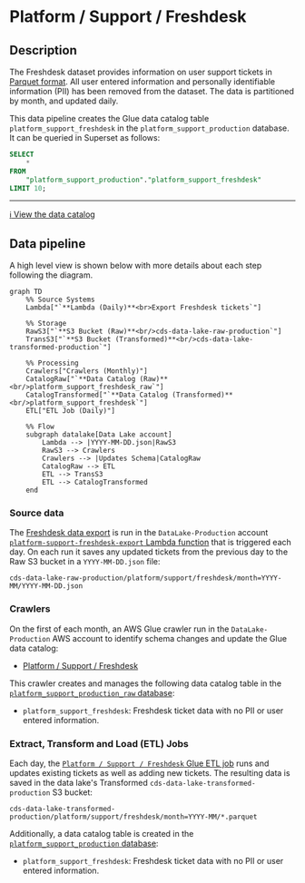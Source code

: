 # Platform / Support / Freshdesk
## Description
The Freshdesk dataset provides information on user support tickets in [Parquet format](https://parquet.apache.org/). All user entered information and personally identifiable information (PII) has been removed from the dataset. The data is partitioned by month, and updated daily.

This data pipeline creates the Glue data catalog table `platform_support_freshdesk` in the `platform_support_production` database.  It can be queried in Superset as follows:

```sql
SELECT 
    * 
FROM 
    "platform_support_production"."platform_support_freshdesk" 
LIMIT 10;
```

---

[:information_source:  View the data catalog](../../../catalog/platform/support/freshdesk.md)

## Data pipeline
A high level view is shown below with more details about each step following the diagram.

```mermaid
graph TD
    %% Source Systems
    Lambda["`**Lambda (Daily)**<br>Export Freshdesk tickets`"]
    
    %% Storage
    RawS3["`**S3 Bucket (Raw)**<br/>cds-data-lake-raw-production`"]
    TransS3["`**S3 Bucket (Transformed)**<br/>cds-data-lake-transformed-production`"]
    
    %% Processing
    Crawlers["Crawlers (Monthly)"]
    CatalogRaw["`**Data Catalog (Raw)**<br/>platform_support_freshdesk_raw`"]
    CatalogTransformed["`**Data Catalog (Transformed)**<br/>platform_support_freshdesk`"]
    ETL["ETL Job (Daily)"]

    %% Flow
    subgraph datalake[Data Lake account]
        Lambda --> |YYYY-MM-DD.json|RawS3
        RawS3 --> Crawlers
        Crawlers --> |Updates Schema|CatalogRaw
        CatalogRaw --> ETL
        ETL --> TransS3
        ETL --> CatalogTransformed
    end
```

### Source data
The [Freshdesk data export](https://github.com/cds-snc/data-lake/tree/6d3aea78d5d5a47d318ca66d37f0d4af6972fca4/export/platform/support/freshdesk) is run in the `DataLake-Production` account [ `platform-support-freshdesk-export` Lambda function](https://github.com/cds-snc/data-lake/tree/6d3aea78d5d5a47d318ca66d37f0d4af6972fca4/terragrunt/aws/export/platform/support/freshdesk) that is triggered each day.  On each run it saves any updated tickets from the previous day to the Raw S3 bucket in a `YYYY-MM-DD.json` file:

```
cds-data-lake-raw-production/platform/support/freshdesk/month=YYYY-MM/YYYY-MM-DD.json
```

### Crawlers
On the first of each month, an AWS Glue crawler run in the `DataLake-Production` AWS account to identify schema changes and update the Glue data catalog:

- [Platform / Support / Freshdesk](https://github.com/cds-snc/data-lake/blob/6d3aea78d5d5a47d318ca66d37f0d4af6972fca4/terragrunt/aws/glue/crawlers.tf#L49-L79)

This crawler creates and manages the following data catalog table in the [`platform_support_production_raw` database](https://github.com/cds-snc/data-lake/blob/6d3aea78d5d5a47d318ca66d37f0d4af6972fca4/terragrunt/aws/glue/databases.tf#L11-L14):

- `platform_support_freshdesk`: Freshdesk ticket data with no PII or user entered information.

### Extract, Transform and Load (ETL) Jobs

Each day, the [`Platform / Support / Freshdesk` Glue ETL job](https://github.com/cds-snc/data-lake/blob/6d3aea78d5d5a47d318ca66d37f0d4af6972fca4/terragrunt/aws/glue/etl.tf#L39-L108) runs and updates existing tickets as well as adding new tickets.  The resulting data is saved in the data lake's Transformed `cds-data-lake-transformed-production` S3 bucket:

```
cds-data-lake-transformed-production/platform/support/freshdesk/month=YYYY-MM/*.parquet
```

Additionally, a data catalog table is created in the [`platform_support_production` database](https://github.com/cds-snc/data-lake/blob/6d3aea78d5d5a47d318ca66d37f0d4af6972fca4/terragrunt/aws/glue/databases.tf#L6-L9):

- `platform_support_freshdesk`: Freshdesk ticket data with no PII or user entered information.
